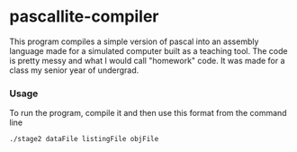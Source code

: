 # pascallite-compiler
This program compiles a simple version of pascal into an assembly language made for a simulated computer built as a teaching tool. The code is pretty messy and what I would call "homework" code. It was made for a class my senior year of undergrad.

### Usage

To run the program, compile it and then use this format from the command line
```
./stage2 dataFile listingFile objFile
```
